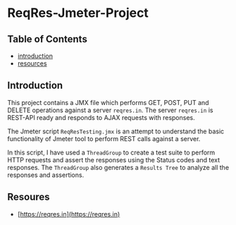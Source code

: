 # ReqRes-Jmeter-Project

## Table of Contents

- [introduction](#introduction)
- [resources](#resources)

## Introduction

This project contains a JMX file which performs GET, POST, PUT and DELETE operations against a server `reqres.in`. The server `reqres.in` is REST-API ready and responds to AJAX requests with responses. 

The Jmeter script `ReqResTesting.jmx` is an attempt to understand the basic functionality of Jmeter tool to perform REST calls against a server.

In this script, I have used a `ThreadGroup` to create a test suite to perform HTTP requests and assert the responses using the Status codes and text responses. The `ThreadGroup` also generates a `Results Tree` to analyze all the responses and assertions.

## Resoures

- [https://reqres.in](https://reqres.in)